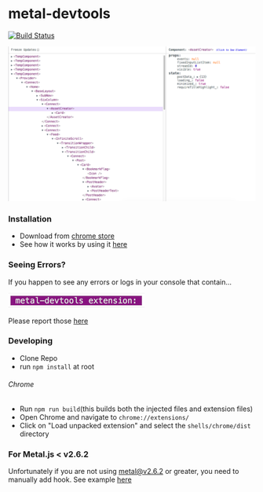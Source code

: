# metal-devtools
[![Build Status](https://travis-ci.org/metal/metal-devtools.svg?branch=master)](https://travis-ci.org/metal/metal-devtools)

![Screenshot](images/screenshot1280x800.png)

### Installation
* Download from [chrome store](https://chrome.google.com/webstore/detail/metaljs-developer-tools/fagnjmppkokolnbloalifcmcooldhiik)
* See how it works by using it [here](https://metal.github.io/metal-devtools/)

### Seeing Errors?
If you happen to see any errors or logs in your console that contain...

![Screenshot](images/console_warning.png)

Please report those [here](https://github.com/metal/metal-devtools/issues/new)

### Developing
* Clone Repo
* run `npm install` at root

###### Chrome
* Run `npm run build`(this builds both the injected files and extension files)
* Open Chrome and navigate to `chrome://extensions/`
* Click on "Load unpacked extension" and select the `shells/chrome/dist` directory

### For Metal.js < v2.6.2
Unfortunately if you are not using metal@v2.6.2 or greater, you need to manually add hook. See example [here](https://github.com/metal/metal.js/commit/06b837b9e2e6b072e66064308476d2f7661fa09c)
